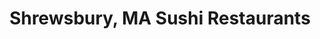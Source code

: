 ---
layout: city
title: Shrewsbury, MA Sushi Restaurants
permalink: /massachusetts/shrewsbury/
stateAbbr: MA
stateName: Massachusetts
cityName: Shrewsbury

---